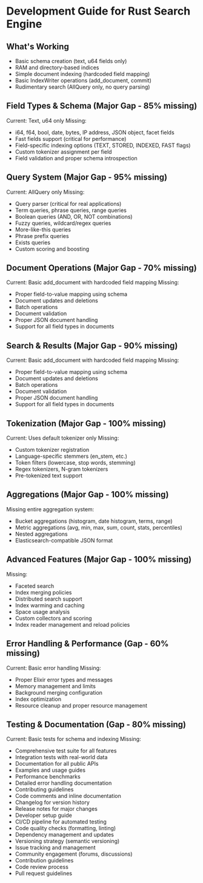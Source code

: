 # Development Guide for Rust Search Engine

## What's Working

- Basic schema creation (text, u64 fields only)
- RAM and directory-based indices
- Simple document indexing (hardcoded field mapping)
- Basic IndexWriter operations (add_document, commit)
- Rudimentary search (AllQuery only, no query parsing)

## Field Types & Schema (Major Gap - 85% missing)

Current: Text, u64 only
Missing:

- i64, f64, bool, date, bytes, IP address, JSON object, facet fields
- Fast fields support (critical for performance)
- Field-specific indexing options (TEXT, STORED, INDEXED, FAST flags)
- Custom tokenizer assignment per field
- Field validation and proper schema introspection

## Query System (Major Gap - 95% missing)

Current: AllQuery only
Missing:

- Query parser (critical for real applications)
- Term queries, phrase queries, range queries
- Boolean queries (AND, OR, NOT combinations)
- Fuzzy queries, wildcard/regex queries
- More-like-this queries
- Phrase prefix queries
- Exists queries
- Custom scoring and boosting

## Document Operations (Major Gap - 70% missing)

Current: Basic add_document with hardcoded field mapping
Missing:

- Proper field-to-value mapping using schema
- Document updates and deletions
- Batch operations
- Document validation
- Proper JSON document handling
- Support for all field types in documents

## Search & Results (Major Gap - 90% missing)

Current: Basic add_document with hardcoded field mapping
Missing:

- Proper field-to-value mapping using schema
- Document updates and deletions
- Batch operations
- Document validation
- Proper JSON document handling
- Support for all field types in documents

## Tokenization (Major Gap - 100% missing)

Current: Uses default tokenizer only
Missing:

- Custom tokenizer registration
- Language-specific stemmers (en_stem, etc.)
- Token filters (lowercase, stop words, stemming)
- Regex tokenizers, N-gram tokenizers
- Pre-tokenized text support

## Aggregations (Major Gap - 100% missing)

Missing entire aggregation system:

- Bucket aggregations (histogram, date histogram, terms, range)
- Metric aggregations (avg, min, max, sum, count, stats, percentiles)
- Nested aggregations
- Elasticsearch-compatible JSON format

## Advanced Features (Major Gap - 100% missing)

Missing:

- Faceted search
- Index merging policies
- Distributed search support
- Index warming and caching
- Space usage analysis
- Custom collectors and scoring
- Index reader management and reload policies

## Error Handling & Performance (Gap - 60% missing)

Current: Basic error handling
Missing:

- Proper Elixir error types and messages
- Memory management and limits
- Background merging configuration
- Index optimization
- Resource cleanup and proper resource management

## Testing & Documentation (Gap - 80% missing)

Current: Basic tests for schema and indexing
Missing:

- Comprehensive test suite for all features
- Integration tests with real-world data
- Documentation for all public APIs
- Examples and usage guides
- Performance benchmarks
- Detailed error handling documentation
- Contributing guidelines
- Code comments and inline documentation
- Changelog for version history
- Release notes for major changes
- Developer setup guide
- CI/CD pipeline for automated testing
- Code quality checks (formatting, linting)
- Dependency management and updates
- Versioning strategy (semantic versioning)
- Issue tracking and management
- Community engagement (forums, discussions)
- Contribution guidelines
- Code review process
- Pull request guidelines
